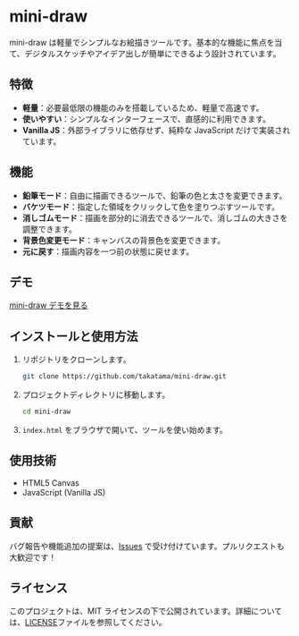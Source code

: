 # mini-draw

mini-draw は軽量でシンプルなお絵描きツールです。基本的な機能に焦点を当て、デジタルスケッチやアイデア出しが簡単にできるよう設計されています。

## 特徴

- **軽量**：必要最低限の機能のみを搭載しているため、軽量で高速です。
- **使いやすい**：シンプルなインターフェースで、直感的に利用できます。
- **Vanilla JS**：外部ライブラリに依存せず、純粋な JavaScript だけで実装されています。

## 機能

- **鉛筆モード**：自由に描画できるツールで、鉛筆の色と太さを変更できます。
- **バケツモード**：指定した領域をクリックして色を塗りつぶすツールです。
- **消しゴムモード**：描画を部分的に消去できるツールで、消しゴムの大きさを調整できます。
- **背景色変更モード**：キャンバスの背景色を変更できます。
- **元に戻す**：描画内容を一つ前の状態に戻せます。

## デモ

[mini-draw デモを見る](https://codepen.io/takatama/full/ZEdMxNm)

## インストールと使用方法

1. リポジトリをクローンします。

   ```bash
   git clone https://github.com/takatama/mini-draw.git
   ```

2. プロジェクトディレクトリに移動します。

   ```bash
   cd mini-draw
   ```

3. `index.html` をブラウザで開いて、ツールを使い始めます。

## 使用技術

- HTML5 Canvas
- JavaScript (Vanilla JS)

## 貢献

バグ報告や機能追加の提案は、[Issues](https://github.com/takatama/mini-draw/issues) で受け付けています。プルリクエストも大歓迎です！

## ライセンス

このプロジェクトは、MIT ライセンスの下で公開されています。詳細については、[LICENSE](LICENSE)ファイルを参照してください。
